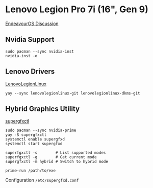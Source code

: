 # Lenovo Legion Pro 7i (16", Gen 9)

[EndeavourOS Discussion](https://forum.endeavouros.com/t/crashing-issues-on-lenovo-legion-pro-7i-16-gen-9/58375)

## Nvidia Support

```shell
sudo pacman --sync nvidia-inst
nvidia-inst -o
```

## Lenovo Drivers

[LenovoLegionLinux](https://github.com/johnfanv2/LenovoLegionLinux)

```shell
yay --sync lenovolegionlinux-git lenovolegionlinux-dkms-git
```

## Hybrid Graphics Utility

[supergfxctl](https://wiki.archlinux.org/title/Supergfxctl)

```shell
sudo pacman --sync nvidia-prime
yay -S supergfxctl
systemctl enable supergfxd
systemctl start supergfxd

superfgxctl -s        # List supported modes
superfgxctl -g        # Get current mode
supergfxctl -m hybrid # Switch to hybrid mode

prime-run /path/to/exe

```

Configuration `/etc/supergfxd.conf`
